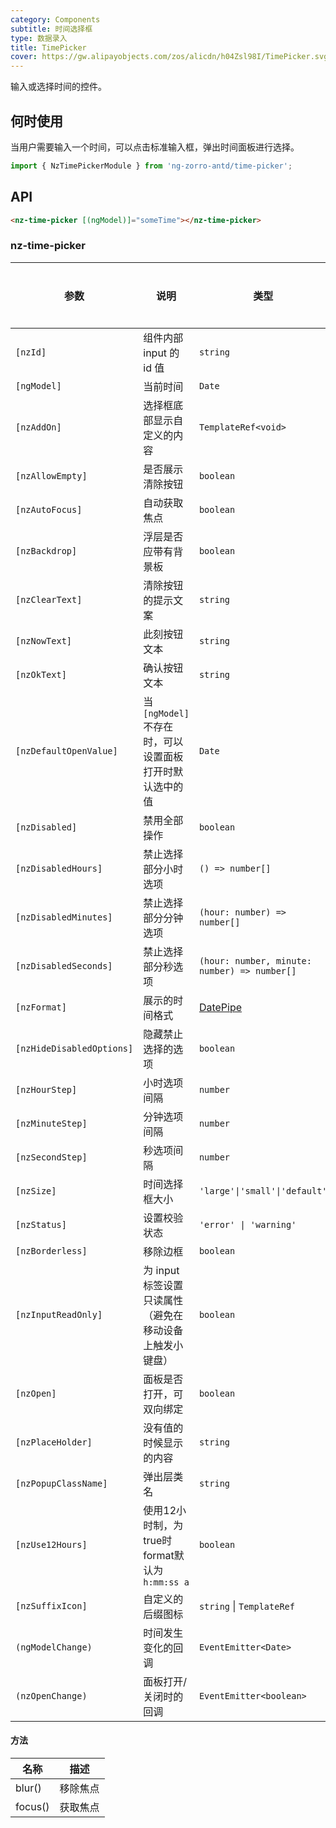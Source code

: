 ```yaml
---
category: Components
subtitle: 时间选择框
type: 数据录入
title: TimePicker
cover: https://gw.alipayobjects.com/zos/alicdn/h04Zsl98I/TimePicker.svg
---
```


输入或选择时间的控件。

## 何时使用

当用户需要输入一个时间，可以点击标准输入框，弹出时间面板进行选择。

```ts
import { NzTimePickerModule } from 'ng-zorro-antd/time-picker';
```

## API

```html
<nz-time-picker [(ngModel)]="someTime"></nz-time-picker>
```

### nz-time-picker

| 参数 | 说明 | 类型 | 默认值 | 全局配置 |
| --- | --- | --- | --- | --- |
| `[nzId]` | 组件内部 input 的 id 值 | `string` | - |
| `[ngModel]` | 当前时间 | `Date` | - |
| `[nzAddOn]` | 选择框底部显示自定义的内容 | `TemplateRef<void>` | - |
| `[nzAllowEmpty]` | 是否展示清除按钮 | `boolean` | `true` | ✅ |
| `[nzAutoFocus]` | 自动获取焦点 | `boolean` | `false` |
| `[nzBackdrop]` | 浮层是否应带有背景板 | `boolean` | `false` |
| `[nzClearText]` | 清除按钮的提示文案 | `string` | `'clear'` | ✅ |
| `[nzNowText]` | 此刻按钮文本 | `string` | `"此刻"` | ✅ |
| `[nzOkText]` | 确认按钮文本 | `string` | `"确定"` | ✅ |
| `[nzDefaultOpenValue]` | 当 `[ngModel]` 不存在时，可以设置面板打开时默认选中的值 | `Date` | `new Date()` |
| `[nzDisabled]` | 禁用全部操作 | `boolean` | `false` |
| `[nzDisabledHours]` | 禁止选择部分小时选项 | `() => number[]` | - |
| `[nzDisabledMinutes]` | 禁止选择部分分钟选项 | `(hour: number) => number[]` | - |
| `[nzDisabledSeconds]` | 禁止选择部分秒选项 | `(hour: number, minute: number) => number[]` | - |
| `[nzFormat]` | 展示的时间格式 | [DatePipe](https://angular.io/api/common/DatePipe) | `"HH:mm:ss"` | ✅ |
| `[nzHideDisabledOptions]` | 隐藏禁止选择的选项 | `boolean` | `false` |
| `[nzHourStep]` | 小时选项间隔 | `number` | `1` | ✅ |
| `[nzMinuteStep]` | 分钟选项间隔 | `number` | `1` | ✅ |
| `[nzSecondStep]` | 秒选项间隔 | `number` | `1` | ✅ |
| `[nzSize]` | 时间选择框大小 | `'large'\|'small'\|'default'` | `'default'` |
| `[nzStatus]` | 设置校验状态 | `'error' \| 'warning'` | - |
| `[nzBorderless]` | 移除边框 | `boolean` | `false` | - |
| `[nzInputReadOnly]` | 为 input 标签设置只读属性（避免在移动设备上触发小键盘） | `boolean` | `false` | - |
| `[nzOpen]` | 面板是否打开，可双向绑定 | `boolean` | `false` |
| `[nzPlaceHolder]` | 没有值的时候显示的内容 | `string` | `"请选择时间"` |
| `[nzPopupClassName]` | 弹出层类名 | `string` | `''` | ✅ |
| `[nzUse12Hours]` | 使用12小时制，为true时format默认为`h:mm:ss a` | `boolean` | `false` | ✅ |
| `[nzSuffixIcon]` | 自定义的后缀图标 | `string` \| `TemplateRef` | - | ✅ |
| `(ngModelChange)` | 时间发生变化的回调 | `EventEmitter<Date>` | - |
| `(nzOpenChange)` | 面板打开/关闭时的回调 | `EventEmitter<boolean>` | - |

#### 方法

| 名称 | 描述 |
| --- | --- |
| blur() | 移除焦点 |
| focus() | 获取焦点 |

